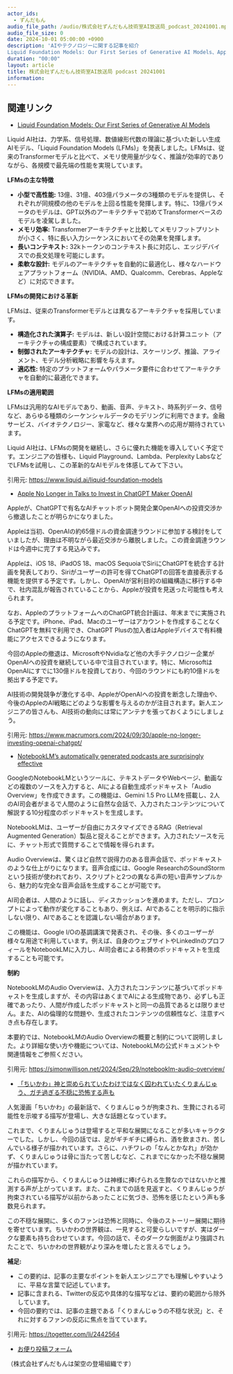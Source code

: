 ```yaml
---
actor_ids:
  - ずんだもん
audio_file_path: /audio/株式会社ずんだもん技術室AI放送局_podcast_20241001.mp3
audio_file_size: 0
date: 2024-10-01 05:00:00 +0900
description: 'AIやテクノロジーに関する記事を紹介  
Liquid Foundation Models: Our First Series of Generative AI Models、Apple No Longer in Talks to Invest in ChatGPT Maker OpenAI、NotebookLM’s automatically generated podcasts are surprisingly effective、「ちいかわ」神と崇められていたわけではなく囚われていたくりまんじゅう、ガチ過ぎる不穏に恐怖する声も'
duration: "00:00"
layout: article
title: 株式会社ずんだもん技術室AI放送局 podcast 20241001
information: 
---
```


## 関連リンク


- [Liquid Foundation Models: Our First Series of Generative AI Models](https://www.liquid.ai/liquid-foundation-models)  


Liquid AI社は、力学系、信号処理、数値線形代数の理論に基づいた新しい生成AIモデル、「Liquid Foundation Models (LFMs)」を発表しました。LFMsは、従来のTransformerモデルと比べて、メモリ使用量が少なく、推論が効率的でありながら、各規模で最先端の性能を実現しています。

**LFMsの主な特徴**

* **小型で高性能:** 13億、31億、403億パラメータの3種類のモデルを提供し、それぞれが同規模の他のモデルを上回る性能を発揮します。特に、13億パラメータのモデルは、GPT以外のアーキテクチャで初めてTransformerベースのモデルを凌駕しました。
* **メモリ効率:** Transformerアーキテクチャと比較してメモリフットプリントが小さく、特に長い入力シーケンスにおいてその効果を発揮します。
* **長いコンテキスト:** 32kトークンのコンテキスト長に対応し、エッジデバイスでの長文処理を可能にします。
* **柔軟な設計:** モデルのアーキテクチャを自動的に最適化し、様々なハードウェアプラットフォーム（NVIDIA、AMD、Qualcomm、Cerebras、Appleなど）に対応できます。


**LFMsの開発における革新**

LFMsは、従来のTransformerモデルとは異なるアーキテクチャを採用しています。

* **構造化された演算子:** モデルは、新しい設計空間における計算ユニット（アーキテクチャの構成要素）で構成されています。
* **制御されたアーキテクチャ:** モデルの設計は、スケーリング、推論、アライメント、モデル分析戦略に影響を与えます。
* **適応性:** 特定のプラットフォームやパラメータ要件に合わせてアーキテクチャを自動的に最適化できます。


**LFMsの適用範囲**

LFMsは汎用的なAIモデルであり、動画、音声、テキスト、時系列データ、信号など、あらゆる種類のシーケンシャルデータのモデリングに利用できます。金融サービス、バイオテクノロジー、家電など、様々な業界への応用が期待されています。


Liquid AI社は、LFMsの開発を継続し、さらに優れた機能を導入していく予定です。エンジニアの皆様も、Liquid Playground、Lambda、Perplexity LabsなどでLFMsを試用し、この革新的なAIモデルを体感してみて下さい。 


引用元: https://www.liquid.ai/liquid-foundation-models


- [Apple No Longer in Talks to Invest in ChatGPT Maker OpenAI](https://www.macrumors.com/2024/09/30/apple-no-longer-investing-openai-chatgpt/)  


Appleが、ChatGPTで有名なAIチャットボット開発企業OpenAIへの投資交渉から撤退したことが明らかになりました。

Appleは当初、OpenAIの約65億ドルの資金調達ラウンドに参加する検討をしていましたが、理由は不明ながら最近交渉から離脱しました。この資金調達ラウンドは今週中に完了する見込みです。

Appleは、iOS 18、iPadOS 18、macOS SequoiaでSiriにChatGPTを統合する計画を発表しており、Siriがユーザーの許可を得てChatGPTの回答を直接表示する機能を提供する予定です。しかし、OpenAIが営利目的の組織構造に移行する中で、社内混乱が報告されていることから、Appleが投資を見送った可能性も考えられます。

なお、AppleのプラットフォームへのChatGPT統合計画は、年末までに実施される予定です。iPhone、iPad、Macのユーザーはアカウントを作成することなくChatGPTを無料で利用でき、ChatGPT Plusの加入者はAppleデバイスで有料機能にアクセスできるようになります。

今回のAppleの撤退は、MicrosoftやNvidiaなど他の大手テクノロジー企業がOpenAIへの投資を継続している中で注目されています。特に、MicrosoftはOpenAIにすでに130億ドルを投資しており、今回のラウンドにも約10億ドルを拠出する予定です。


AI技術の開発競争が激化する中、AppleがOpenAIへの投資を断念した理由や、今後のAppleのAI戦略にどのような影響を与えるのかが注目されます。新人エンジニアの皆さんも、AI技術の動向には常にアンテナを張っておくようにしましょう。 


引用元: https://www.macrumors.com/2024/09/30/apple-no-longer-investing-openai-chatgpt/


- [NotebookLM’s automatically generated podcasts are surprisingly effective](https://simonwillison.net/2024/Sep/29/notebooklm-audio-overview/)  


GoogleのNotebookLMというツールに、テキストデータやWebページ、動画などの複数のソースを入力すると、AIによる自動生成ポッドキャスト「Audio Overview」を作成できます。この機能は、Gemini 1.5 Pro LLMを搭載し、2人のAI司会者がまるで人間のように自然な会話で、入力されたコンテンツについて解説する10分程度のポッドキャストを生成します。

NotebookLMは、ユーザーが自由にカスタマイズできるRAG（Retrieval Augmented Generation）製品と捉えることができます。入力されたソースを元に、チャット形式で質問することで情報を得られます。

Audio Overviewは、驚くほど自然で説得力のある音声会話で、ポッドキャストのような仕上がりになります。音声合成には、Google ResearchのSoundStormという技術が使われており、スクリプトと2つの異なる声の短い音声サンプルから、魅力的な完全な音声会話を生成することが可能です。

AI司会者は、人間のように話し、ディスカッションを進めます。ただし、プロンプトによって動作が変化することもあり、例えば、AIであることを明示的に指示しない限り、AIであることを認識しない場合があります。

この機能は、Google I/Oの基調講演で発表され、その後、多くのユーザーが様々な用途で利用しています。例えば、自身のウェブサイトやLinkedInのプロフィールをNotebookLMに入力し、AI司会者による称賛のポッドキャストを生成することも可能です。


**制約**

NotebookLMのAudio Overviewは、入力されたコンテンツに基づいてポッドキャストを生成しますが、その内容はあくまでAIによる生成物であり、必ずしも正確であったり、人間が作成したポッドキャストと同一の品質であるとは限りません。また、AIの倫理的な問題や、生成されたコンテンツの信頼性など、注意すべき点も存在します。


本要約では、NotebookLMのAudio Overviewの概要と制約について説明しました。より詳細な使い方や機能については、NotebookLMの公式ドキュメントや関連情報をご参照ください。 


引用元: https://simonwillison.net/2024/Sep/29/notebooklm-audio-overview/


- [「ちいかわ」神と崇められていたわけではなく囚われていたくりまんじゅう、ガチ過ぎる不穏に恐怖する声も](https://togetter.com/li/2442564)  


人気漫画「ちいかわ」の最新話で、くりまんじゅうが拘束され、生贄にされる可能性を示唆する描写が登場し、大きな話題となっています。

これまで、くりまんじゅうは登場すると平和な展開になることが多いキャラクターでした。しかし、今回の話では、足がギチギチに縛られ、酒を飲まされ、苦しんでいる様子が描かれています。さらに、ハチワレの「なんとかなれ」が効かず、くりまんじゅうは骨に当たって苦しむなど、これまでになかった不穏な展開が描かれています。

これらの描写から、くりまんじゅうは神様に捧げられる生贄なのではないかと推測する声が上がっています。また、これまでの話を見返すと、くりまんじゅうが拘束されている描写が以前からあったことに気づき、恐怖を感じたという声も多数見られます。

この不穏な展開に、多くのファンは恐怖と同時に、今後のストーリー展開に期待を寄せています。ちいかわの世界観は、一見すると可愛らしいですが、実はダークな要素も持ち合わせています。今回の話で、そのダークな側面がより強調されたことで、ちいかわの世界観がより深みを増したと言えるでしょう。


**補足:**

* この要約は、記事の主要なポイントを新人エンジニアでも理解しやすいように、平易な言葉で記述しています。
* 記事に含まれる、Twitterの反応や具体的な描写などは、要約の範囲から除外しています。
* 今回の要約では、記事の主題である「くりまんじゅうの不穏な状況」と、それに対するファンの反応に焦点を当てています。 


引用元: https://togetter.com/li/2442564



- [お便り投稿フォーム](https://forms.gle/ffg4JTfqdiqK62qf9)

（株式会社ずんだもんは架空の登場組織です）
